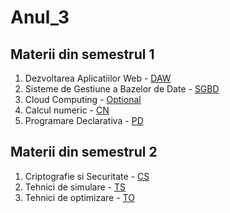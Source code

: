# Anul_3

## Materii din semestrul 1
1. Dezvoltarea Aplicatiilor Web - [DAW](https://github.com/andronicaa/Anul_3/tree/master/Semestrul_1/DAW)
2. Sisteme de Gestiune a Bazelor de Date - [SGBD](https://github.com/andronicaa/Anul_3/tree/master/Semestrul_1/SGBD)
3. Cloud Computing - [Optional](https://github.com/andronicaa/Anul_3/tree/master/Semestrul_1/Cloud%20Computing)
4. Calcul numeric - [CN](https://github.com/andronicaa/Anul_3/tree/master/Semestrul_1/CN)
5. Programare Declarativa - [PD](https://github.com/andronicaa/Anul_3/tree/master/Semestrul_1/PD)

## Materii din semestrul 2
1. Criptografie si Securitate - [CS](https://github.com/andronicaa/Anul_3/tree/master/Semestrul_2/Criptografie%20si%20Securitate)
2. Tehnici de simulare - [TS](https://github.com/andronicaa/Anul_3/tree/master/Semestrul_2/Tehnici%20de%20simulare/Teme)
3. Tehnici de optimizare - [TO](https://github.com/andronicaa/Anul_3/tree/master/Semestrul_2/Tehnici%20de%20optimizare)
